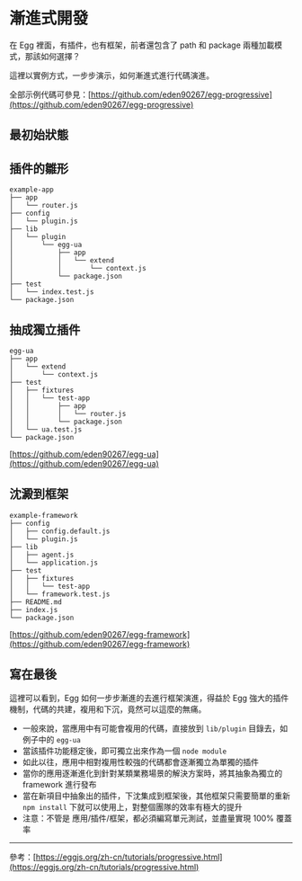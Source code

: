 # 漸進式開發

在 Egg 裡面，有插件，也有框架，前者還包含了 path 和 package 兩種加載模式，那該如何選擇？

這裡以實例方式，一步步演示，如何漸進式進行代碼演進。

全部示例代碼可參見：[https://github.com/eden90267/egg-progressive](https://github.com/eden90267/egg-progressive)

## 最初始狀態

## 插件的雛形

```
example-app
├── app
│   └── router.js
├── config
│   └── plugin.js
├── lib
│   └── plugin
│       └── egg-ua
│           ├── app
│           │   └── extend
│           │       └── context.js
│           └── package.json
├── test
│   └── index.test.js
└── package.json
```

## 抽成獨立插件

```
egg-ua
├── app
│   └── extend
│       └── context.js
├── test
│   ├── fixtures
│   │   └── test-app
│   │       ├── app
│   │       │   └── router.js
│   │       └── package.json
│   └── ua.test.js
└── package.json
```

[https://github.com/eden90267/egg-ua](https://github.com/eden90267/egg-ua)

## 沈澱到框架

```
example-framework
├── config
│   ├── config.default.js
│   └── plugin.js
├── lib
│   ├── agent.js
│   └── application.js
├── test
│   ├── fixtures
│   │   └── test-app
│   └── framework.test.js
├── README.md
├── index.js
└── package.json
```

[https://github.com/eden90267/egg-framework](https://github.com/eden90267/egg-framework)

## 寫在最後

這裡可以看到，Egg 如何一步步漸進的去進行框架演進，得益於 Egg 強大的插件機制，代碼的共建，複用和下沉，竟然可以這麼的無痛。

- 一般來說，當應用中有可能會複用的代碼，直接放到 `lib/plugin` 目錄去，如例子中的 `egg-ua`
- 當該插件功能穩定後，即可獨立出來作為一個 `node module`
- 如此以往，應用中相對複用性較強的代碼都會逐漸獨立為單獨的插件
- 當你的應用逐漸進化到針對某類業務場景的解決方案時，將其抽象為獨立的 framework 進行發布
- 當在新項目中抽象出的插件，下沈集成到框架後，其他框架只需要簡單的重新 `npm install` 下就可以使用上，對整個團隊的效率有極大的提升
- 注意：不管是 應用/插件/框架，都必須編寫單元測試，並盡量實現 100% 覆蓋率

---

參考：[https://eggjs.org/zh-cn/tutorials/progressive.html](https://eggjs.org/zh-cn/tutorials/progressive.html)